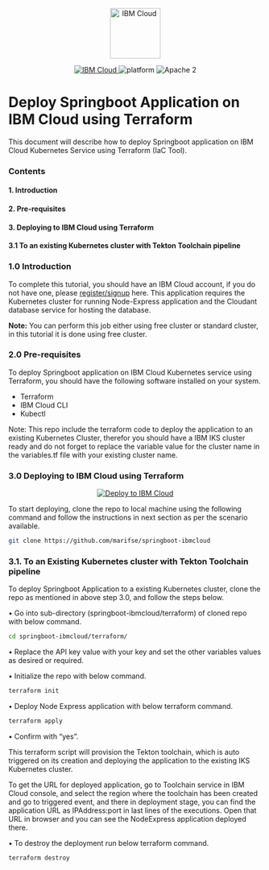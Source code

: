 <p align="center">
    <a href="https://cloud.ibm.com">
        <img src="https://cloud.ibm.com/media/docs/developer-appservice/resources/ibm-cloud.svg" height="100" alt="IBM Cloud">
    </a>
</p>

<p align="center">
    <a href="https://cloud.ibm.com">
    <img src="https://img.shields.io/badge/IBM%20Cloud-powered-blue.svg" alt="IBM Cloud">
    </a>
    <img src="https://img.shields.io/badge/platform-node-lightgrey.svg?style=flat" alt="platform">
    <img src="https://img.shields.io/badge/license-Apache2-blue.svg?style=flat" alt="Apache 2">
</p>


# Deploy Springboot Application on IBM Cloud using Terraform

This document will describe how to deploy Springboot application on IBM Cloud Kubernetes Service using Terraform (IaC Tool).

### Contents

#### 1.     Introduction
#### 2.     Pre-requisites
#### 3.     Deploying to IBM Cloud using Terraform
#### 3.1	    To an existing Kubernetes cluster with Tekton Toolchain pipeline


### 1.0 Introduction

To complete this tutorial, you should have an IBM Cloud account, if you do not have one, please [register/signup](https://cloud.ibm.com/registration) here. This application requires the Kubernetes cluster for running Node-Express application and the Cloudant database service for hosting the database.

**Note:** You can perform this job either using free cluster or standard cluster, in this tutorial it is done using free cluster.

### 2.0 Pre-requisites

To deploy Springboot application on IBM Cloud Kubernetes service using Terraform, you should have the following software installed on your system.

  -	Terraform
  -	IBM Cloud CLI
  -	Kubectl
  
Note: This repo include the terraform code to deploy the application to an existing Kubernetes Cluster, therefor you should have a IBM IKS cluster ready and do not forget to replace the variable value for the cluster name in the variables.tf file with your existing cluster name. 

### 3.0	Deploying to IBM Cloud using Terraform 

<p align="center">
    <a href="https://cloud.ibm.com/developer/appservice/create-app?defaultDeploymentToolchain=&defaultLanguage=NODE&navMode=starterkits&starterKit=3f3f65c6-4a2c-3255-8e80-d2ac52ca608a">
    <img src="https://cloud.ibm.com/devops/setup/deploy/button_x2.png" alt="Deploy to IBM Cloud">
    </a>
</p>

To start deploying, clone the repo to local machine using the following command and follow the instructions in next section as per the scenario available.

```bash
git clone https://github.com/marifse/springboot-ibmcloud
```

### 3.1. To an Existing Kubernetes cluster with Tekton Toolchain pipeline

To deploy Springboot Application to a existing Kubernetes cluster, clone the repo as mentioned in above step 3.0, and follow the steps below. 

•	Go into sub-directory (springboot-ibmcloud/terraform) of cloned repo with below command.

```bash
cd springboot-ibmcloud/terraform/
```

•	Replace the API key value with your key and set the other variables values as desired or required.

•	Initialize the repo with below command.

```bash
terraform init
```

•	Deploy Node Express application with below terraform command.

```bash
terraform apply
```

• Confirm with “yes”.

This terraform script will provision the Tekton toolchain, which is auto triggered on its creation and deploying the application to the existing IKS Kubernetes cluster.

To get the URL for deployed application, go to Toolchain service in IBM Cloud console, and select the region where the toolchain has been created and go to triggered event, and there in deployment stage, you can find the application URL as IPAddress:port in last lines of the executions. Open that URL in browser and you can see the NodeExpress application deployed there.

•	To destroy the deployment run below terraform command.

```bash
terraform destroy
```
